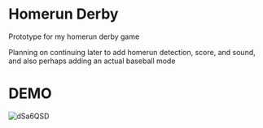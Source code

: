 # Homerun Derby
Prototype for my homerun derby game

Planning on continuing later to add homerun detection, score, and sound, and also perhaps adding an actual baseball mode

# DEMO
![dSa6QSD](https://user-images.githubusercontent.com/47303604/61175820-bf485c00-a583-11e9-862f-d55faa2adefa.gif)
